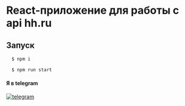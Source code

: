 # React-приложение для работы с api hh.ru


## Запуск

```bash
  $ npm i
```

```bash
  $ npm run start
```

#### Я в telegram
[![telegram](https://img.shields.io/badge/Telegram-2CA5E0?style=for-the-badge&logo=telegram&logoColor=white)](https://t.me/e_suloev)
